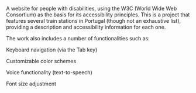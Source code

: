 A website for people with disabilities, using the W3C (World Wide Web Consortium) as the basis for its accessibility principles.
This is a project that features several train stations in Portugal (though not an exhaustive list), providing a description and accessibility information for each one.

The work also includes a number of functionalities such as:

Keyboard navigation (via the Tab key)

Customizable color schemes

Voice functionality (text-to-speech)

Font size adjustment
